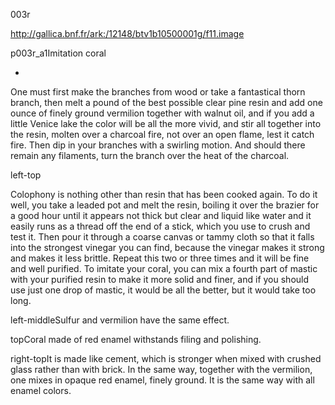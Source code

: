 003r 

http://gallica.bnf.fr/ark:/12148/btv1b10500001g/f11.image

p003r_a1Imitation coral

+

One must first make the branches from wood or take a fantastical thorn branch, then melt a pound of the best possible clear pine resin and add one ounce of finely ground vermilion together with walnut oil, and if you add a little Venice lake the color will be all the more vivid, and stir all together into the resin, molten over a charcoal fire, not over an open flame, lest it catch fire. Then dip in your branches with a swirling motion. And should there remain any filaments, turn the branch over the heat of the charcoal.



left-top

Colophony is nothing other than resin that has been cooked again. To do it well, you take a leaded pot and melt the resin, boiling it over the brazier for a good hour until it appears not thick but clear and liquid like water and it easily runs as a thread off the end of a stick, which you use to crush and test it. Then pour it through a coarse canvas or tammy cloth so that it falls into the strongest vinegar you can find, because the vinegar makes it strong and makes it less brittle. Repeat this two or three times and it will be fine and well purified. To imitate your coral, you can mix a fourth part of mastic with your purified resin to make it more solid and finer, and if you should use just one drop of mastic, it would be all the better, but it would take too long.

  

left-middleSulfur and vermilion have the same effect.

topCoral made of red enamel withstands filing and polishing.

right-topIt is made like cement, which is stronger when mixed with crushed glass rather than with brick. In the same way, together with the vermilion, one mixes in opaque red enamel, finely ground. It is the same way with all enamel colors.
